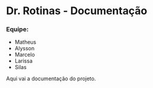 # Dr. Rotinas - Documentação

### Equipe:
- Matheus
- Alysson 
- Marcelo
- Larissa
- Silas

Aqui vai a documentação do projeto.<br>
